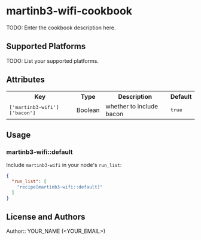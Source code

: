 # martinb3-wifi-cookbook

TODO: Enter the cookbook description here.

## Supported Platforms

TODO: List your supported platforms.

## Attributes

<table>
  <tr>
    <th>Key</th>
    <th>Type</th>
    <th>Description</th>
    <th>Default</th>
  </tr>
  <tr>
    <td><tt>['martinb3-wifi']['bacon']</tt></td>
    <td>Boolean</td>
    <td>whether to include bacon</td>
    <td><tt>true</tt></td>
  </tr>
</table>

## Usage

### martinb3-wifi::default

Include `martinb3-wifi` in your node's `run_list`:

```json
{
  "run_list": [
    "recipe[martinb3-wifi::default]"
  ]
}
```

## License and Authors

Author:: YOUR_NAME (<YOUR_EMAIL>)
